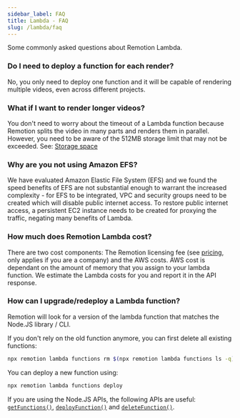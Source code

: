 ```yaml
---
sidebar_label: FAQ
title: Lambda - FAQ
slug: /lambda/faq
---
```


Some commonly asked questions about Remotion Lambda.

### Do I need to deploy a function for each render?

No, you only need to deploy one function and it will be capable of rendering multiple videos, even across different projects.

### What if I want to render longer videos?

You don't need to worry about the timeout of a Lambda function because Remotion splits the video in many parts and renders them in parallel. However, you need to be aware of the 512MB storage limit that may not be exceeded. See: [Storage space](/docs/lambda/runtime#storage-space)

### Why are you not using Amazon EFS?

We have evaluated Amazon Elastic File System (EFS) and we found the speed benefits of EFS are not substantial enough to warrant the increased complexity - for EFS to be integrated, VPC and security groups need to be created which will disable public internet access. To restore public internet access, a persistent EC2 instance needs to be created for proxying the traffic, negating many benefits of Lambda.

### How much does Remotion Lambda cost?

There are two cost components: The Remotion licensing fee (see [pricing](https://companies.remotion.dev), only applies if you are a company) and the AWS costs. AWS cost is dependant on the amount of memory that you assign to your lambda function. We estimate the Lambda costs for you and report it in the API response.

### How can I upgrade/redeploy a Lambda function?

Remotion will look for a version of the lambda function that matches the Node.JS library / CLI.

If you don't rely on the old function anymore, you can first delete all existing functions:

```bash
npx remotion lambda functions rm $(npx remotion lambda functions ls -q) -y
```

You can deploy a new function using:

```bash
npx remotion lambda functions deploy
```

If you are using the Node.JS APIs, the following APIs are useful: [`getFunctions()`](/docs/lambda/getfunctions), [`deployFunction()`](/docs/lambda/deployfunction) and [`deleteFunction()`](/docs/lambda/deletefunction).
